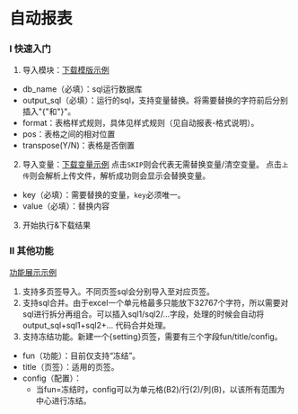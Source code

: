# 自动报表
### I 快速入门
1. 导入模块：[下载模版示例](https://gitee.com/jhzkkk/downloads/raw/master/neo/%E6%A8%A1%E7%89%88%E7%A4%BA%E4%BE%8B.xlsx) 
- db_name（必填）：sql运行数据库
- output_sql（必填）：运行的sql，支持变量替换。将需要替换的字符前后分别插入"{"和"}"。
- format：表格样式规则，具体见样式规则（见自动报表-格式说明）。
- pos：表格之间的相对位置
- transpose(Y/N)：表格是否倒置
2. 导入变量：[下载变量示例](https://gitee.com/jhzkkk/downloads/raw/master/neo/%E5%8F%98%E9%87%8F%E7%A4%BA%E4%BE%8B.xlsx)
点击`SKIP`则会代表无需替换变量/清空变量。
点击`上传`则会解析上传文件，解析成功则会显示会替换变量。
- key（必填）：需要替换的变量，`key`必须唯一。
- value（必填）：替换内容
3. 开始执行&下载结果
### II 其他功能
[功能展示示例](https://gitee.com/jhzkkk/downloads/raw/master/neo/%E9%A3%8E%E5%A4%A7%E7%94%9F%E6%80%81.xlsx) 
1. 支持多页签导入。不同页签sql会分别导入至对应页签。
2. 支持sql合并。由于excel一个单元格最多只能放下32767个字符，所以需要对sql进行拆分再组合。可以插入sql1/sql2/...字段，处理的时候会自动将 output_sql+sql1+sql2+... 代码合并处理。
3. 支持冻结功能。新建一个{setting}页签，需要有三个字段fun/title/config。
- fun（功能）：目前仅支持“冻结”。
- title（页签）：适用的页签。
- config（配置）：
  - 当fun=冻结时，config可以为单元格(B2)/行(2)/列(B)，以该所有范围为中心进行冻结。
